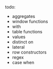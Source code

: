 todo:

- aggregates
- window functions
- with
- table functions
- values
- distinct on
- lateral
- row constructors
- regex
- case when
